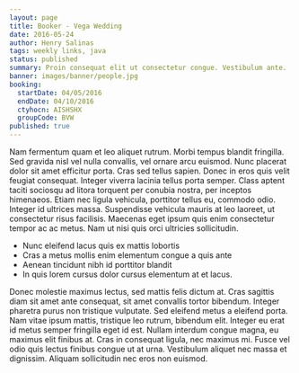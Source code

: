 ```yaml
---
layout: page
title: Booker - Vega Wedding
date: 2016-05-24
author: Henry Salinas
tags: weekly links, java
status: published
summary: Proin consequat elit ut consectetur congue. Vestibulum ante.
banner: images/banner/people.jpg
booking:
  startDate: 04/05/2016
  endDate: 04/10/2016
  ctyhocn: AISHSHX
  groupCode: BVW
published: true
---
```

Nam fermentum quam et leo aliquet rutrum. Morbi tempus blandit fringilla. Sed gravida nisl vel nulla convallis, vel ornare arcu euismod. Nunc placerat dolor sit amet efficitur porta. Cras sed tellus sapien. Donec in eros quis velit feugiat consequat. Integer viverra lacinia tellus porta semper. Class aptent taciti sociosqu ad litora torquent per conubia nostra, per inceptos himenaeos. Etiam nec ligula vehicula, porttitor tellus eu, commodo odio. Integer id ultrices massa. Suspendisse vehicula mauris at leo laoreet, ut consectetur risus facilisis. Maecenas eget ipsum quis enim consectetur tempor ac ac metus. Nam ut nisi quis orci ultricies sollicitudin.

* Nunc eleifend lacus quis ex mattis lobortis
* Cras a metus mollis enim elementum congue a quis ante
* Aenean tincidunt nibh id porttitor blandit
* In quis lorem cursus dolor cursus elementum at et lacus.

Donec molestie maximus lectus, sed mattis felis dictum at. Cras sagittis diam sit amet ante consequat, sit amet convallis tortor bibendum. Integer pharetra purus non tristique vulputate. Sed eleifend metus a eleifend porta. Nam vitae ipsum mattis, tristique leo rutrum, bibendum elit. Integer eu erat id metus semper fringilla eget id est. Nullam interdum congue magna, eu maximus elit finibus at. Cras in consequat ligula, nec maximus mi. Fusce vel odio quis lectus finibus congue ut at urna. Vestibulum aliquet nec massa et dignissim. Aliquam sollicitudin nec eros non euismod.
